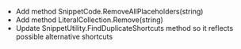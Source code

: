 * Add method SnippetCode.RemoveAllPlaceholders(string)
* Add method LiteralCollection.Remove(string)
* Update SnippetUtility.FindDuplicateShortcuts method so it reflects possible alternative shortcuts